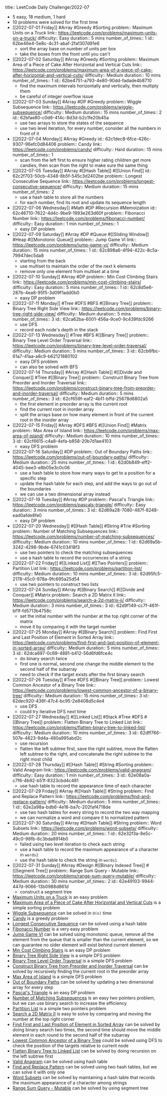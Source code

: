title:: LeetCode Daily Challenge/2022-07

- 5 easy, 18 medium, 1 hard
- 10 problems were solved for the first time
- [[2022-07-01 Friday]] #Array #Greedy #Sorting 
  problem:: Maximum Units on a Truck
  link:: https://leetcode.com/problems/maximum-units-on-a-truck/
  difficulty:: Easy
  duration:: 5 mins
  number_of_times:: 1
  id:: 62be46e4-5e8c-4c31-abaf-2fa1307d91e6
	- sort the array base on number of units per box
	- take the boxes from the front until you can't
- [[2022-07-02 Saturday]] #Array #Greedy #Sorting 
  problem:: Maximum Area of a Piece of Cake After Horizontal and Vertical Cuts
  link:: https://leetcode.com/problems/maximum-area-of-a-piece-of-cake-after-horizontal-and-vertical-cuts/
  difficulty:: Medium
  duration:: 10 mins
  number_of_times:: 1
  id:: 62be4751-a793-4e80-90dd-fadade4b8710
	- find the maximum intervals horizontally and vertically, then multiply them
	- be careful of integer overflow issue
- [[2022-07-03 Sunday]] #Array #DP #Greedy 
  problem:: Wiggle Subsequence
  link:: https://leetcode.com/problems/wiggle-subsequence/
  difficulty:: Medium
  duration:: 15 mins
  number_of_times:: 2
  id:: 62bfae80-c0d6-414c-8d3d-b2c1fe20b45a
	- use two arrays to store the states of the sequence
	- use two level iteration, for every number, consider all the numbers in front of it
- [[2022-07-04 Monday]] #Array #Greedy 
  id:: 62c1dec8-6fce-426c-9307-96efc0d84406
  problem:: Candy
  link:: https://leetcode.com/problems/candy/
  difficulty:: Hard
  duration:: 15 mins
  number_of_times:: 1
	- scan from the left first to ensure higher rating children get more candies, then scan from the right to make sure the same thing
- [[2022-07-05 Tuesday]] #Array #[[Hash Table]] #[[Union Find]] 
  id:: 62c2f703-50cb-4348-8b5f-545c3d2402be
  problem:: Longest Consecutive Sequence
  link:: https://leetcode.com/problems/longest-consecutive-sequence/
  difficulty:: Medium
  duration:: 15 mins
  number_of_times:: 2
	- use a hash table to store all the numbers
	- for each number, find its root and update its sequence length
- [[2022-07-06 Wednesday]] #Math #DP #Recursion #Memoization 
  id:: 62c46710-7622-4d4c-9be9-1993e263d60f
  problem:: Fibonacci Number
  link:: https://leetcode.com/problems/fibonacci-number/
  difficulty:: Easy
  duration:: 1 min
  number_of_times:: 1
	- easy DP problem
- [[2022-07-09 Saturday]] #Array #DP #Queue #[[Sliding Window]] #Heap #[[Monotonic Queue]] 
  problem:: Jump Game VI
  link:: https://leetcode.com/problems/jump-game-vi/
  difficulty:: Medium
  duration:: 15 mins
  number_of_times:: 1
  id:: 62c898a6-4f94-422c-8c5a-79947dec5da8
	- starting from the back
	- use multiset to maintain the order of the next k elements
	- remove only one element from multiset at a time
- [[2022-07-10 Sunday]] #Array #DP 
  problem:: Min Cost Climbing Stairs
  link:: https://leetcode.com/problems/min-cost-climbing-stairs/
  difficulty:: Easy
  duration:: 5 mins
  number_of_times:: 1
  id:: 62c8d5e6-287b-4ea8-95f5-3d09f1add0b0
	- easy DP problem
- [[2022-07-11 Monday]] #Tree #DFS #BFS #[[Binary Tree]] 
  problem:: Binary Tree Right Side View
  link:: https://leetcode.com/problems/binary-tree-right-side-view/
  difficulty:: Medium
  duration:: 5 mins
  number_of_times:: 3
  id:: 62ca62ba-6001-456a-9ce0-9c439fdc9266
	- use DFS
	- record each node's depth in the stack
- [[2022-07-13 Wednesday]] #Tree #BFS #[[Binary Tree]] 
  problem:: Binary Tree Level Order Traversal
  link:: https://leetcode.com/problems/binary-tree-level-order-traversal/
  difficulty:: Medium
  duration:: 5 mins
  number_of_times:: 3
  id:: 62cb6fbc-61a7-41aa-a8c9-b62121880102
	- easy DFS problem
	- can also be solved with BFS
- [[2022-07-14 Thursday]] #Array #[[Hash Table]] #[[Divide and Conquer]] #Tree #[[Binary Tree]] 
  problem:: Construct Binary Tree from Preorder and Inorder Traversal
  link:: https://leetcode.com/problems/construct-binary-tree-from-preorder-and-inorder-traversal/
  difficulty:: Medium
  duration:: 5 mins
  number_of_times:: 3
  id:: 62cf659f-eaf2-4b11-bffd-25678d6802a5
	- the first element in preorder array is the current root
	- find the current root in inorder array
	- split the arrays base on how many element in front of the current root in the inorder array
- [[2022-07-15 Friday]] #Array #DFS #BFS #[[Union Find]] #Matrix 
  problem:: Max Area of Island
  link:: https://leetcode.com/problems/max-area-of-island/
  difficulty:: Medium
  duration:: 10 mins
  number_of_times:: 3
  id:: 62cf6615-c4a8-4efa-b858-20b7d1ae4103
	- easy DFS problem
- [[2022-07-16 Saturday]] #DP 
  problem:: Out of Boundary Paths
  link:: https://leetcode.com/problems/out-of-boundary-paths/
  difficulty:: Medium
  duration:: 25 mins
  number_of_times:: 1
  id:: 62d0b849-eff2-4045-bee3-e8b05e3c0c06
	- use a hash table to store how many ways to get to a position for a specific step
	- update the hash table for each step, and add the ways to go out of the boundaries
	- we can use a two dimensional array instead
- [[2022-07-19 Tuesday]] #Array #DP 
  problem:: Pascal's Triangle
  link:: https://leetcode.com/problems/pascals-triangle/
  difficulty:: Easy
  duration:: 3 mins
  number_of_times:: 3
  id:: 62d69a28-7080-487f-8248-ead0afde8fe0
	- easy DP problem
- [[2022-07-20 Wednesday]] #[[Hash Table]] #String #Trie #Sorting 
  problem:: Number of Matching Subsequences
  link:: https://leetcode.com/problems/number-of-matching-subsequences/
  difficulty:: Medium
  duration:: 10 mins
  number_of_times:: 1
  id:: 62d69a5b-3242-4298-9bde-6741c03418f3
	- use two pointers to check the matching subsequences
	- use a hash table to record the occurrences of a string
- [[2022-07-22 Friday]] #[[Linked List]] #[[Two Pointers]] 
  problem:: Partition List
  link:: https://leetcode.com/problems/partition-list/
  difficulty:: Medium
  duration:: 10 mins
  number_of_times:: 3
  id:: 62d95fc5-2178-45c0-978a-9fc695a25d54
	- use two pointers to construct two lists
- [[2022-07-24 Sunday]] #Array #[[Binary Search]] #[[Divide and Conquer]] #Matrix 
  problem:: Search a 2D Matrix II
  link:: https://leetcode.com/problems/search-a-2d-matrix-ii/
  difficulty:: Medium
  duration:: 3 mins
  number_of_times:: 3
  id:: 62d9f149-cc7f-461f-bf1f-fd5713b4758c
	- set the initial number with the number at the top right corner of the matrix
	- move it by comparing it with the target number
- [[2022-07-25 Monday]] #Array #[[Binary Search]] 
  problem:: Find First and Last Position of Element in Sorted Array
  link:: https://leetcode.com/problems/find-first-and-last-position-of-element-in-sorted-array/
  difficulty:: Medium
  duration:: 5 mins
  number_of_times:: 3
  id:: 62dca697-0c69-4881-b412-56d6fd6fce4c
	- do binary search twice
	- first one is normal, second one change the middle element to the second half of the subarray
	- need to check if the target exists after the first binary search
- [[2022-07-26 Tuesday]] #Tree #DFS #[[Binary Tree]] 
  problem:: Lowest Common Ancestor of a Binary Tree
  link:: https://leetcode.com/problems/lowest-common-ancestor-of-a-binary-tree/
  difficulty:: Medium
  duration:: 15 mins
  number_of_times:: 3
  id:: 62dec920-436f-47c4-bc95-2e8408d5c4e4
	- use DFS
	- could try iterative DFS next time
- [[2022-07-27 Wednesday]] #[[Linked List]] #Stack #Tree #DFS #[[Binary Tree]] 
  problem:: Flatten Binary Tree to Linked List
  link:: https://leetcode.com/problems/flatten-binary-tree-to-linked-list/
  difficulty:: Medium
  duration:: 10 mins
  number_of_times:: 3
  id:: 62dff766-507e-4823-9d4a-480a995abd2c
	- use recursion
	- flatten the left subtree first, save the right subtree, move the flatten left subtree to the right, and concatenate the right subtree to the right most child
- [[2022-07-28 Thursday]] #[[Hash Table]] #String #Sorting 
  problem:: Valid Anagram
  link:: https://leetcode.com/problems/valid-anagram/
  difficulty:: Easy
  duration:: 1 min
  number_of_times:: 3
  id:: 62e08a0a-c7f6-4b92-b51f-8323cbd4c481
	- use hash table to record the appearance time of each character
- [[2022-07-29 Friday]] #Array #[[Hash Table]] #String 
  problem:: Find and Replace Pattern
  link:: https://leetcode.com/problems/find-and-replace-pattern/
  difficulty:: Medium
  duration:: 5 mins
  number_of_times:: 1
  id:: 62e2a98a-bdb6-4e16-ba7c-202faf4718de
	- use two hash tables for every string to record the two way mapping
	- we can normalize a word and compare it to normalized pattern
- [[2022-07-30 Saturday]] #Array #[[Hash Table]] #String 
  problem:: Word Subsets
  link:: https://leetcode.com/problems/word-subsets/
  difficulty:: Medium
  duration:: 20 mins
  number_of_times:: 1
  id:: 62e32f3a-8e5c-49c0-98fb-6c3bda8914b0
	- failed using two level iteration to check each string
	- use a hash table to record the maximum appearance of a character in `words2`
	- use the hash table to check the string in `words1`
- [[2022-07-31 Sunday]] #Array #Design #[[Binary Indexed Tree]] #[[Segment Tree]] 
  problem:: Range Sum Query - Mutable
  link:: https://leetcode.com/problems/range-sum-query-mutable/
  difficulty:: Medium
  duration:: 30 mins
  number_of_times:: 2
  id:: 62e49103-9944-447d-9066-13b0988d861d
	- construct a segment tree
- [Maximum Units on a Truck](((62be46e4-5e8c-4c31-abaf-2fa1307d91e6))) is an easy problem
- [Maximum Area of a Piece of Cake After Horizontal and Vertical Cuts](((62be4751-a793-4e80-90dd-fadade4b8710))) is a simple sorting problem
- [Wiggle Subsequence](((62bfae80-c0d6-414c-8d3d-b2c1fe20b45a))) can be solved in `O(n)` time
- [Candy](((62c1dec8-6fce-426c-9307-96efc0d84406))) is a greedy problem
- [Longest Consecutive Sequence](((62c2f703-50cb-4348-8b5f-545c3d2402be))) can be solved using a hash table
- [Fibonacci Number](((62c46710-7622-4d4c-9be9-1993e263d60f))) is a very easy problem
- [Jump Game VI](((62c898a6-4f94-422c-8c5a-79947dec5da8))) can be solved using monotonic queue, remove all the element from the queue that is smaller than the current element, so we can guarantee no older element will exist behind current element
- [Min Cost Climbing Stairs](((62c8d5e6-287b-4ea8-95f5-3d09f1add0b0))) is an easy DP problem
- [Binary Tree Right Side View](((62ca62ba-6001-456a-9ce0-9c439fdc9266))) is a simple DFS problem
- [Binary Tree Level Order Traversal](((62cb6fbc-61a7-41aa-a8c9-b62121880102))) is a simple DFS problem
- [Construct Binary Tree from Preorder and Inorder Traversal](((62cf659f-eaf2-4b11-bffd-25678d6802a5))) can be solved by recursively finding the current root in the  preorder array
- [Max Area of Island](((62cf6615-c4a8-4efa-b858-20b7d1ae4103))) is a simple DFS problem
- [Out of Boundary Paths](((62d0b849-eff2-4045-bee3-e8b05e3c0c06))) can be solved by updating a two dimensional array for every step
- [Pascal's Triangle](((62d69a28-7080-487f-8248-ead0afde8fe0))) is an easy DP problem
- [Number of Matching Subsequences](((62d69a5b-3242-4298-9bde-6741c03418f3))) is an easy two pointers problem, but we can use binary search to increase the efficiency
- [Partition List](((62d95fc5-2178-45c0-978a-9fc695a25d54))) is a simple two pointers problem
- [Search a 2D Matrix II](((62d9f149-cc7f-461f-bf1f-fd5713b4758c))) is easy to solve by comparing and moving the number at the top right corner
- [Find First and Last Position of Element in Sorted Array](((62dca697-0c69-4881-b412-56d6fd6fce4c))) can be solved by doing binary search two times, the second time should move the middle element in each round to the second half of the subarray
- [Lowest Common Ancestor of a Binary Tree](((62dec920-436f-47c4-bc95-2e8408d5c4e4))) could be solved using DFS to check the position of the targets relative to current node
- [Flatten Binary Tree to Linked List](((62dff766-507e-4823-9d4a-480a995abd2c))) can be solved by doing recursion on the left subtree first
- [Valid Anagram](((62e08a0a-c7f6-4b92-b51f-8323cbd4c481))) can be solved using hash table
- [Find and Replace Pattern](((62e2a98a-bdb6-4e16-ba7c-202faf4718de))) can be solved using two hash tables, but we can solve it with only one
- [Word Subsets](((62e32f3a-8e5c-49c0-98fb-6c3bda8914b0))) can be solved by maintaining a hash table that records the maximum appearance of a character among strings
- [Range Sum Query - Mutable](((62e49103-9944-447d-9066-13b0988d861d))) can be solved by using segment tree